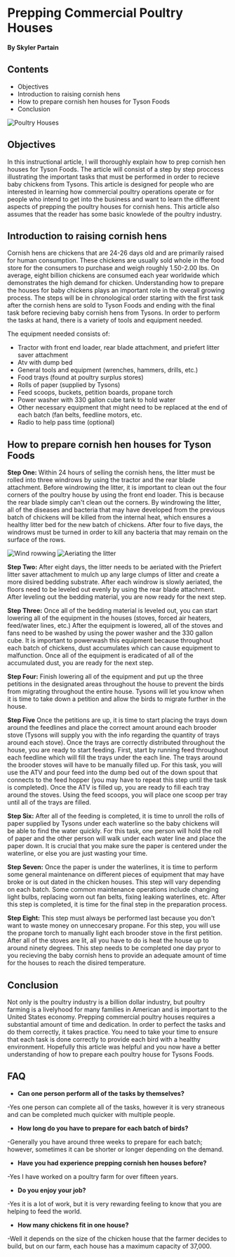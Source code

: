 
# Prepping Commercial Poultry Houses
**By Skyler Partain**

## Contents
- Objectives
- Introduction to raising cornish hens 
- How to prepare cornish hen houses for Tyson Foods
- Conclusion

![Poultry Houses](https://www.consumerreports.org/content/dam/cro/magazine-articles/2014/February/CR022K14-Chickens_1A.jpg)

## Objectives 

In this instructional article, I will thoroughly explain how to prep cornish hen houses for Tyson Foods. The article will consist of a step by step proccess illustrating the important tasks that must be performed in order to recieve baby chickens from Tysons. This article is designed for people who are interested in learning how commercial poultry operations operate or for people who intend to get into the business and want to learn the different aspects of prepping the poultry houses for cornish hens. This article also assumes that the reader has some basic knowlede of the poultry industry.

## Introduction to raising cornish hens

Cornish hens are chickens that are 24-26 days old and are primarily raised for human consumption. These chickens are usually sold whole in the food store for the consumers to purchase and weigh roughly 1.50-2.00 lbs. On average, eight billion chickens are consumed each year worldwide which demonstrates the high demand for chicken. Understanding how to prepare the houses for baby chickens plays an important role in the overall growing process. The steps will be in chronological order starting with the first task after the cornish hens are sold to Tyson Foods and ending with the final task before recieving baby cornish hens from Tysons. In order to perform the tasks at hand, there is a variety of tools and equipment needed.

The equipment needed consists of:
- Tractor with front end loader, rear blade attachment, and priefert litter saver attachment
- Atv with dump bed
- General tools and equipment (wrenches, hammers, drills, etc.)
- Food trays (found at poultry surplus stores)
- Rolls of paper (supplied by Tysons)
- Feed scoops, buckets, petition boards, propane torch
- Power washer with 330 gallon cube tank to hold water
- Other necessary equipment that might need to be replaced at the end of each batch (fan belts, feedline motors, etc.
- Radio to help pass time (optional)

## How to prepare cornish hen houses for Tyson Foods

**Step One:** Within 24 hours of selling the cornish hens, the litter must be rolled into three windrows by using the tractor and the rear blade attachment. Before windrowing the litter, it is important to clean out the four corners of the poultry house by using the front end loader. This is because the rear blade simply can't clean out the corners. By windrowing the litter, all of the diseases and bacteria that may have developed from the previous batch of chickens will be killed from the internal heat, which ensures a healthy litter bed for the new batch of chickens. After four to five days, the windrows must be turned in order to kill any bacteria that may remain on the surface of the rows.

![Wind rowwing](https://poultryhealthtoday.com/wp-content/uploads/2016/06/Windrowing-tractor-cr-335x300.png)
![Aeriating the litter](https://www.priefert.com/portal/assets/other/products/product/picturesthumbs/Chicken%20House_11_2004.jpg)

**Step Two:** After eight days, the litter needs to be aeriated with the Priefert litter saver attachment to mulch up any large clumps of litter and create a more disired bedding substrate. After each windrow is slowly aeriated, the floors need to be leveled out evenly by using the rear blade attachment. After leveling out the bedding material, you are now ready for the next step.

**Step Three:** Once all of the bedding material is leveled out, you can start lowering all of the equipment in the houses (stoves, forced air heaters, feed/water lines, etc.) After the equipment is lowered, all of the stoves and fans need to be washed by using the power washer and the 330 gallon cube. It is important to powerwash this equipment because throughout each batch of chickens, dust accumulates which can cause equipment to malfunction. Once all of the equipment is eradicated of all of the accumulated dust, you are ready for the next step.

**Step Four:** Finish lowering all of the equipment and put up the three petitions in the designated areas throughout the house to prevent the birds from migrating throughout the entire house. Tysons will let you know when it is time to take down a petition and allow the birds to migrate further in the house. 

**Step Five** Once the petitions are up, it is time to start placing the trays down around the feedlines and  place the correct amount around each brooder stove (Tysons will supply you with the info regarding the quantity of trays around each stove). Once the trays are correctly distributed throughout the house, you are ready to start feeding. First, start by running feed throughout each feedline which will fill the trays under the each line. The trays around the brooder stoves will have to be manually filled up. For this task, you will use the ATV and pour feed into the dump bed out of the down spout that connects to the feed hopper (you may have to repeat this step until the task is completed). Once the ATV is filled up, you are ready to fill each tray around the stoves. Using the feed scoops, you will place one scoop per tray until all of the trays are filled. 

**Step Six:** After all of the feeding is completed, it is time to unroll the rolls of paper supplied by Tysons under each waterline so the baby chickens will be able to find the water quickly. For this task, one person will hold the roll of paper and the other person will walk under each water line and place the paper down. It is crucial that you make sure the paper is centered under the waterline, or else you are just wasting your time.

**Step Seven:** Once the paper is under the waterlines, it is time to perform some general maintenance on different pieces of equipment that may have broke or is out dated in the chicken houses. This step will vary depending on each batch. Some common maintenance operations include changing light bulbs, replacing worn out fan belts, fixing leaking waterlines, etc. After this step is completed, it is time for the final step in the preparation process.

**Step Eight:** This step must always be performed last because you don't want to waste money on unneccesary propane. For this step, you will use the propane torch to manually light each brooder stove in the first petition. After all of the stoves are lit, all you have to do is heat the house up to around ninety degrees. This step needs to be completed one day pryor to you recieving the baby cornish hens to provide an adequate amount of time for the houses to reach the disired temperature.

## Conclusion

Not only is the poultry industry is a billion dollar industry, but poultry farming is a livelyhood for many families in American and is important to the United States economy. Prepping commercial poultry houses requires a substantial amount of time and dedication. In order to perfect the tasks and do them correctly, it takes practice. You need to take your time to ensure that each task is done correctly to provide each bird with a healthy environment. Hopefully this article was helpful and you now have a better understanding of how to prepare each poultry house for Tysons Foods.

## FAQ

- **Can one person perform all of the tasks by themselves?**

-Yes one person can complete all of the tasks, however it is very straneous and can be completed much quicker with multiple people.

- **How long do you have to prepare for each batch of birds?**

-Generally you have around three weeks to prepare for each batch; however, sometimes it can be shorter or longer depending on the demand.

- **Have you had experience prepping cornish hen houses before?**

-Yes I have worked on a poultry farm for over fifteen years.

- **Do you enjoy your job?**

-Yes it is a lot of work, but it is very rewarding feeling to know that you are helping to feed the world.

- **How many chickens fit in one house?**

-Well it depends on the size of the chicken house that the farmer decides to build, but on our farm, each house has a maximum capacity of 37,000.


